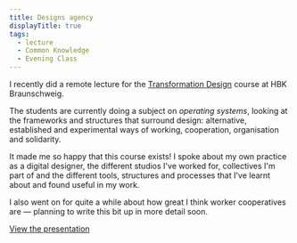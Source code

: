 ```yaml
---
title: Designs agency
displayTitle: true
tags:
  - lecture
  - Common Knowledge
  - Evening Class
---
```


I recently did a remote lecture for the [Transformation Design](https://www.hbk-bs.de/en/studiengaenge/transformation-design/) course at HBK Braunschweig.

The students are currently doing a subject on *operating systems*, looking at the frameworks and structures that surround design: alternative, established and experimental ways of working, cooperation, organisation and solidarity.

It made me so happy that this course exists! I spoke about my own practice as a digital designer, the different studios I've worked for, collectives I'm part of and the different tools, structures and processes that I've learnt about and found useful in my work.

I also went on for quite a while about how great I think worker cooperatives are — planning to write this bit up in more detail soon.

[View the presentation](https://www.are.na/block/5761464)
